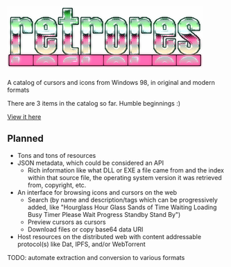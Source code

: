 # [![Retrores](docs/assets/retrores-green-pink-glowy.png)](https://retrores.fairuse.org/)
A catalog of cursors and icons from Windows 98, in original and modern formats

There are 3 items in the catalog so far. Humble beginnings :)

[View it here](https://retrores.fairuse.org/)

## Planned

* Tons and tons of resources
* JSON metadata, which could be considered an API
	* Rich information like what DLL or EXE a file came from and the index within that source file, the operating system version it was retrieved from, copyright, etc.
* An interface for browsing icons and cursors on the web
	* Search (by name and description/tags which can be progressively added, like 
	"Hourglass Hour Glass Sands of Time Waiting Loading Busy Timer Please Wait Progress Standby Stand By")
	* Preview cursors as cursors
	* Download files or copy base64 data URI
* Host resources on the distributed web with content addressable protocol(s) like Dat, IPFS, and/or WebTorrent

TODO: automate extraction and conversion to various formats
